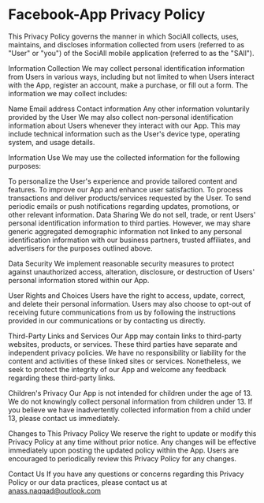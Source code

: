 # Facebook-App Privacy Policy

This Privacy Policy governs the manner in which SociAll collects, uses, maintains, and discloses information collected from users (referred to as "User" or "you") of the SociAll mobile application (referred to as the "SAll").

Information Collection
We may collect personal identification information from Users in various ways, including but not limited to when Users interact with the App, register an account, make a purchase, or fill out a form. The information we may collect includes:

Name
Email address
Contact information
Any other information voluntarily provided by the User
We may also collect non-personal identification information about Users whenever they interact with our App. This may include technical information such as the User's device type, operating system, and usage details.

Information Use
We may use the collected information for the following purposes:

To personalize the User's experience and provide tailored content and features.
To improve our App and enhance user satisfaction.
To process transactions and deliver products/services requested by the User.
To send periodic emails or push notifications regarding updates, promotions, or other relevant information.
Data Sharing
We do not sell, trade, or rent Users' personal identification information to third parties. However, we may share generic aggregated demographic information not linked to any personal identification information with our business partners, trusted affiliates, and advertisers for the purposes outlined above.

Data Security
We implement reasonable security measures to protect against unauthorized access, alteration, disclosure, or destruction of Users' personal information stored within our App.

User Rights and Choices
Users have the right to access, update, correct, and delete their personal information. Users may also choose to opt-out of receiving future communications from us by following the instructions provided in our communications or by contacting us directly.

Third-Party Links and Services
Our App may contain links to third-party websites, products, or services. These third parties have separate and independent privacy policies. We have no responsibility or liability for the content and activities of these linked sites or services. Nonetheless, we seek to protect the integrity of our App and welcome any feedback regarding these third-party links.

Children's Privacy
Our App is not intended for children under the age of 13. We do not knowingly collect personal information from children under 13. If you believe we have inadvertently collected information from a child under 13, please contact us immediately.

Changes to This Privacy Policy
We reserve the right to update or modify this Privacy Policy at any time without prior notice. Any changes will be effective immediately upon posting the updated policy within the App. Users are encouraged to periodically review this Privacy Policy for any changes.

Contact Us
If you have any questions or concerns regarding this Privacy Policy or our data practices, please contact us at anass.naqqad@outlook.com 
